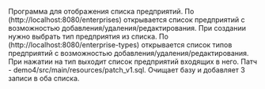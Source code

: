 Программа для отображения списка предприятий.
По (http://localhost:8080/enterprises) открывается список предприятий с возможностью добавления/удаления/редактирования. При создании нужно выбрать тип предприятия из списка.
По (http://localhost:8080/enterprise-types) открывается список типов предприятий с возможностью добавления/удаления/редактирования. При нажатии на тип выходит список предприятий входящих в него.
Патч - demo4/src/main/resources/patch_v1.sql. Очищает базу и добавляет 3 записи в оба списка.
